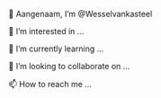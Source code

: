 👋 Aangenaam, I’m @Wesselvankasteel

👀 I’m interested in ...

🌱 I’m currently learning ...

💞️ I’m looking to collaborate on ...

📫 How to reach me ...

<!---
Wesselvankasteel/Wesselvankasteel is a ✨ special ✨ repository because its `README.md` (this file) appears on your GitHub profile.
You can click the Preview link to take a look at your changes.
--->
